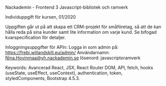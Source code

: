Nackademin - Frontend 3 Javascript-bibliotek och ramverk

Individuppgift för kursen, 01/2020

Uppgiften går ut på att skapa ett CRM-projekt för småföretag, så att de kan hålla reda på sina kunder samt lite information om varje kund. Se bifogad kvarspecification för detaljer. 

Inloggningsuppgifter för APIn:
Logga in som admin på: https://frebi.willandskill.eu/admin/
Användarnamn: Nina.Hovinmaa@yh.nackademin.se
lösenord: javascriptoramverk

Keywords: Avancerad React, JSX, React Router DOM, API, fetch, hooks (useState, useEffect, useContext), authentication, token, styledComponents, Bootstrap 4.5.3.